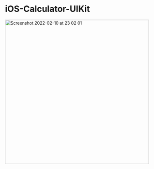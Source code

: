 # iOS-Calculator-UIKit
<img width="475" alt="Screenshot 2022-02-10 at 23 02 01" src="https://user-images.githubusercontent.com/74191644/153564337-49fdfd7d-29f2-44b2-8eec-8603d28d9c99.png">
